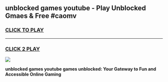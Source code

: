 
## unblocked games youtube - Play Unblocked Gmaes & Free #caomv
<h3>
<a href="https://premium.freeplayer.one?title=unblocked_games_youtube&ref=01M">CLICK TO PLAY</a></h3>
<hr>

<h3>
<a href="https://premium.freeplayer.one?title=unblocked_games_youtube&ref=01M">CLICK 2 PLAY</a>
  
</h3>

<a href="https://premium.freeplayer.one?title=unblocked_games_youtube&ref=01M"><img src="https://clearcache.store/games.png"></a>


**unblocked games youtube games unblocked: Your Gateway to Fun and Accessible Online Gaming**
